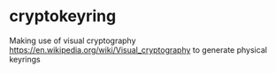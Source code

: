 # cryptokeyring

Making use of visual cryptography https://en.wikipedia.org/wiki/Visual_cryptography
to generate physical keyrings
